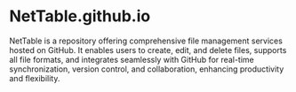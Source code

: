# NetTable.github.io
NetTable is a repository offering comprehensive file management services hosted on GitHub. It enables users to create, edit, and delete files, supports all file formats, and integrates seamlessly with GitHub for real-time synchronization, version control, and collaboration, enhancing productivity and flexibility.
